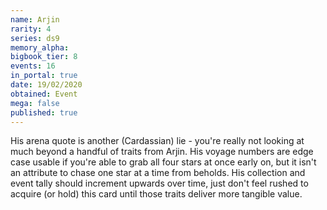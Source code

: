 ```yaml
---
name: Arjin
rarity: 4
series: ds9
memory_alpha:
bigbook_tier: 8
events: 16
in_portal: true
date: 19/02/2020
obtained: Event
mega: false
published: true
---
```


His arena quote is another (Cardassian) lie - you're really not looking at much beyond a handful of traits from Arjin. His voyage numbers are edge case usable if you're able to grab all four stars at once early on, but it isn't an attribute to chase one star at a time from beholds. His collection and event tally should increment upwards over time, just don't feel rushed to acquire (or hold) this card until those traits deliver more tangible value.
